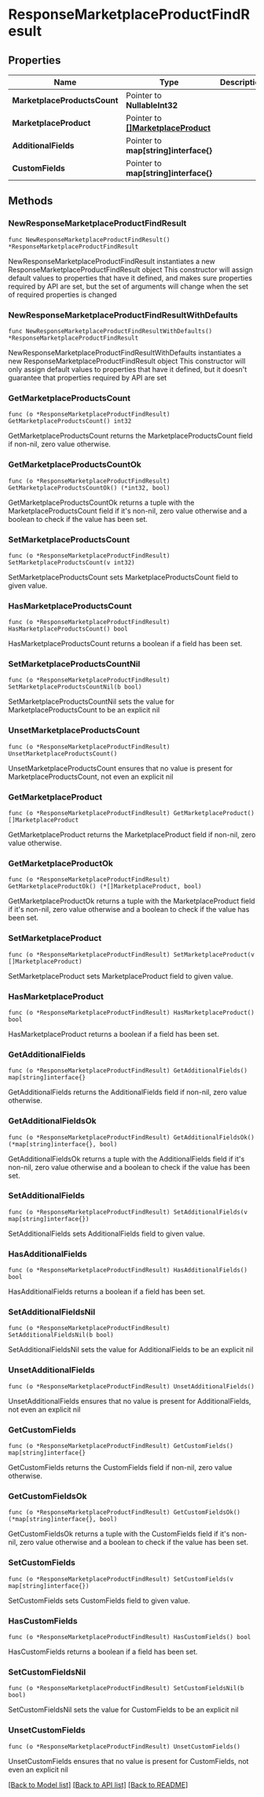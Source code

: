 # ResponseMarketplaceProductFindResult

## Properties

Name | Type | Description | Notes
------------ | ------------- | ------------- | -------------
**MarketplaceProductsCount** | Pointer to **NullableInt32** |  | [optional] 
**MarketplaceProduct** | Pointer to [**[]MarketplaceProduct**](MarketplaceProduct.md) |  | [optional] 
**AdditionalFields** | Pointer to **map[string]interface{}** |  | [optional] 
**CustomFields** | Pointer to **map[string]interface{}** |  | [optional] 

## Methods

### NewResponseMarketplaceProductFindResult

`func NewResponseMarketplaceProductFindResult() *ResponseMarketplaceProductFindResult`

NewResponseMarketplaceProductFindResult instantiates a new ResponseMarketplaceProductFindResult object
This constructor will assign default values to properties that have it defined,
and makes sure properties required by API are set, but the set of arguments
will change when the set of required properties is changed

### NewResponseMarketplaceProductFindResultWithDefaults

`func NewResponseMarketplaceProductFindResultWithDefaults() *ResponseMarketplaceProductFindResult`

NewResponseMarketplaceProductFindResultWithDefaults instantiates a new ResponseMarketplaceProductFindResult object
This constructor will only assign default values to properties that have it defined,
but it doesn't guarantee that properties required by API are set

### GetMarketplaceProductsCount

`func (o *ResponseMarketplaceProductFindResult) GetMarketplaceProductsCount() int32`

GetMarketplaceProductsCount returns the MarketplaceProductsCount field if non-nil, zero value otherwise.

### GetMarketplaceProductsCountOk

`func (o *ResponseMarketplaceProductFindResult) GetMarketplaceProductsCountOk() (*int32, bool)`

GetMarketplaceProductsCountOk returns a tuple with the MarketplaceProductsCount field if it's non-nil, zero value otherwise
and a boolean to check if the value has been set.

### SetMarketplaceProductsCount

`func (o *ResponseMarketplaceProductFindResult) SetMarketplaceProductsCount(v int32)`

SetMarketplaceProductsCount sets MarketplaceProductsCount field to given value.

### HasMarketplaceProductsCount

`func (o *ResponseMarketplaceProductFindResult) HasMarketplaceProductsCount() bool`

HasMarketplaceProductsCount returns a boolean if a field has been set.

### SetMarketplaceProductsCountNil

`func (o *ResponseMarketplaceProductFindResult) SetMarketplaceProductsCountNil(b bool)`

 SetMarketplaceProductsCountNil sets the value for MarketplaceProductsCount to be an explicit nil

### UnsetMarketplaceProductsCount
`func (o *ResponseMarketplaceProductFindResult) UnsetMarketplaceProductsCount()`

UnsetMarketplaceProductsCount ensures that no value is present for MarketplaceProductsCount, not even an explicit nil
### GetMarketplaceProduct

`func (o *ResponseMarketplaceProductFindResult) GetMarketplaceProduct() []MarketplaceProduct`

GetMarketplaceProduct returns the MarketplaceProduct field if non-nil, zero value otherwise.

### GetMarketplaceProductOk

`func (o *ResponseMarketplaceProductFindResult) GetMarketplaceProductOk() (*[]MarketplaceProduct, bool)`

GetMarketplaceProductOk returns a tuple with the MarketplaceProduct field if it's non-nil, zero value otherwise
and a boolean to check if the value has been set.

### SetMarketplaceProduct

`func (o *ResponseMarketplaceProductFindResult) SetMarketplaceProduct(v []MarketplaceProduct)`

SetMarketplaceProduct sets MarketplaceProduct field to given value.

### HasMarketplaceProduct

`func (o *ResponseMarketplaceProductFindResult) HasMarketplaceProduct() bool`

HasMarketplaceProduct returns a boolean if a field has been set.

### GetAdditionalFields

`func (o *ResponseMarketplaceProductFindResult) GetAdditionalFields() map[string]interface{}`

GetAdditionalFields returns the AdditionalFields field if non-nil, zero value otherwise.

### GetAdditionalFieldsOk

`func (o *ResponseMarketplaceProductFindResult) GetAdditionalFieldsOk() (*map[string]interface{}, bool)`

GetAdditionalFieldsOk returns a tuple with the AdditionalFields field if it's non-nil, zero value otherwise
and a boolean to check if the value has been set.

### SetAdditionalFields

`func (o *ResponseMarketplaceProductFindResult) SetAdditionalFields(v map[string]interface{})`

SetAdditionalFields sets AdditionalFields field to given value.

### HasAdditionalFields

`func (o *ResponseMarketplaceProductFindResult) HasAdditionalFields() bool`

HasAdditionalFields returns a boolean if a field has been set.

### SetAdditionalFieldsNil

`func (o *ResponseMarketplaceProductFindResult) SetAdditionalFieldsNil(b bool)`

 SetAdditionalFieldsNil sets the value for AdditionalFields to be an explicit nil

### UnsetAdditionalFields
`func (o *ResponseMarketplaceProductFindResult) UnsetAdditionalFields()`

UnsetAdditionalFields ensures that no value is present for AdditionalFields, not even an explicit nil
### GetCustomFields

`func (o *ResponseMarketplaceProductFindResult) GetCustomFields() map[string]interface{}`

GetCustomFields returns the CustomFields field if non-nil, zero value otherwise.

### GetCustomFieldsOk

`func (o *ResponseMarketplaceProductFindResult) GetCustomFieldsOk() (*map[string]interface{}, bool)`

GetCustomFieldsOk returns a tuple with the CustomFields field if it's non-nil, zero value otherwise
and a boolean to check if the value has been set.

### SetCustomFields

`func (o *ResponseMarketplaceProductFindResult) SetCustomFields(v map[string]interface{})`

SetCustomFields sets CustomFields field to given value.

### HasCustomFields

`func (o *ResponseMarketplaceProductFindResult) HasCustomFields() bool`

HasCustomFields returns a boolean if a field has been set.

### SetCustomFieldsNil

`func (o *ResponseMarketplaceProductFindResult) SetCustomFieldsNil(b bool)`

 SetCustomFieldsNil sets the value for CustomFields to be an explicit nil

### UnsetCustomFields
`func (o *ResponseMarketplaceProductFindResult) UnsetCustomFields()`

UnsetCustomFields ensures that no value is present for CustomFields, not even an explicit nil

[[Back to Model list]](../README.md#documentation-for-models) [[Back to API list]](../README.md#documentation-for-api-endpoints) [[Back to README]](../README.md)


